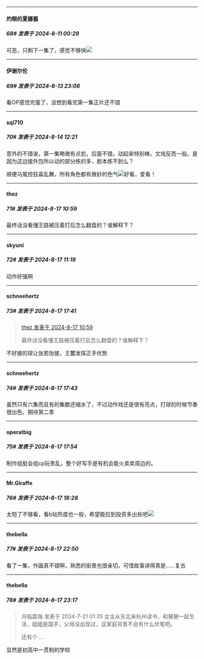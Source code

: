 ﻿
*****

####  灼眼的夏娜酱  
##### 68#       发表于 2024-8-11 00:29

可恶，只剩下一集了，感觉不够快<img src="https://static.saraba1st.com/image/smiley/face2017/118.png" referrerpolicy="no-referrer">


*****

####  伊谢尔伦  
##### 69#       发表于 2024-8-13 23:08

看OP感觉完蛋了，没想到看完第一集正片还不错


*****

####  sql710  
##### 70#       发表于 2024-8-14 12:21

意外的不错诶，第一集略微有点尬，后面不错。动起来特别棒，文戏反而一般。是因为这边接外包所以动的部分练的多，剧本练不到么？

顺便马尾控狂喜乱舞，所有角色都有微妙的色气<img src="https://static.saraba1st.com/image/smiley/face2017/066.png" referrerpolicy="no-referrer">好看，爱看！


*****

####  thez  
##### 71#       发表于 2024-8-17 10:59

最终话没看懂王路被压着打后怎么翻盘的？谁解释下？


*****

####  skyuni  
##### 72#       发表于 2024-8-17 11:19

动作好强啊


*****

####  schneehertz  
##### 73#       发表于 2024-8-17 17:41

<blockquote><a href="httphttps://bbs.saraba1st.com/2b/forum.php?mod=redirect&amp;goto=findpost&amp;pid=65919869&amp;ptid=2020271" target="_blank">thez 发表于 2024-8-17 10:59</a>

最终话没看懂王路被压着打后怎么翻盘的？谁解释下？</blockquote>
不好接的球让张若饴接，王麓发挥正手优势

*****

####  schneehertz  
##### 74#       发表于 2024-8-17 17:43

虽然只有六集而且有的集数还缩水了，不过动作戏还是很有亮点，打球的时候节奏很出色。期待第二季


*****

####  operatbig  
##### 75#       发表于 2024-8-17 17:54

制作组挺会组cp玩贵乱，整个好写手是有机会能火卖卖周边的。


*****

####  Mr.Giraffe  
##### 76#       发表于 2024-8-17 18:28

太短了不够看，看b站热度也一般，希望能拉到投资多出些吧<img src="https://static.saraba1st.com/image/smiley/face2017/081.png" referrerpolicy="no-referrer">


*****

####  thebella  
##### 77#       发表于 2024-8-17 22:50

看了一集，作画真不错啊，熟悉的街景也很亲切，可惜故事讲得真是……复古


*****

####  thebella  
##### 78#       发表于 2024-8-17 23:17

<blockquote>月临碧海 发表于 2024-7-21 01:35
女主从东北来杭州读书，和舅舅一起生活，姐姐是国手，父母没出现过，这家庭背景不会有什么伏笔吧。

还有个 ...</blockquote>
显然是初高中一贯制的学校

